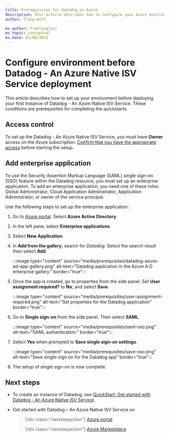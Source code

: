 ```yaml
---
title: Prerequisites for Datadog on Azure
description: This article describes how to configure your Azure environment to create an instance of Datadog.
author: flang-msft

ms.author: franlanglois
ms.topic: conceptual
ms.date: 01/06/2023
---
```


# Configure environment before Datadog - An Azure Native ISV Service deployment

This article describes how to set up your environment before deploying your first instance of Datadog - An Azure Native ISV Service. These conditions are prerequisites for completing the quickstarts.

## Access control

To set up the Datadog - An Azure Native ISV Service, you must have **Owner** access on the Azure subscription. [Confirm that you have the appropriate access](../../role-based-access-control/check-access.md) before starting the setup.

## Add enterprise application
 
To use the Security Assertion Markup Language (SAML) single sign-on (SSO) feature within the Datadog resource, you must set up an enterprise application. To add an enterprise application, you need one of these roles: Global Administrator, Cloud Application Administrator, Application Administrator, or owner of the service principal.

Use the following steps to set up the enterprise application:

1. Go to [Azure portal](https://portal.azure.com). Select **Azure Active Directory**.
1. In the left pane, select **Enterprise applications**.
1. Select **New Application**.
1. In **Add from the gallery**, search for *Datadog*. Select the search result then select **Add**.

   :::image type="content" source="media/prerequisites/datadog-azure-ad-app-gallery.png" alt-text="Datadog application in the Azure A D enterprise gallery." border="true":::

1. Once the app is created, go to properties from the side panel. Set **User assignment required?** to **No**, and select **Save**.

   :::image type="content" source="media/prerequisites/user-assignment-required.png" alt-text="Set properties for the Datadog application" border="true":::

1. Go to **Single sign-on** from the side panel. Then select **SAML**.

   :::image type="content" source="media/prerequisites/saml-sso.png" alt-text="SAML authentication." border="true":::

1. Select **Yes** when prompted to **Save single sign-on settings**.

   :::image type="content" source="media/prerequisites/save-sso.png" alt-text="Save single-sign on for the Datadog app" border="true":::

1. The setup of single sign-on is now complete.

## Next steps

- To create an instance of Datadog, see [QuickStart: Get started with Datadog - An Azure Native ISV Service](create.md).
- Get started with Datadog – An Azure Native ISV Service on

   > [!div class="nextstepaction"]
   > [Azure portal](https://portal.azure.com/#view/HubsExtension/BrowseResource/resourceType/Microsoft.Datadog%2Fmonitors)

   > [!div class="nextstepaction"]
   > [Azure Marketplace](https://azuremarketplace.microsoft.com/marketplace/apps/datadog1591740804488.dd_liftr_v2?tab=Overview)
